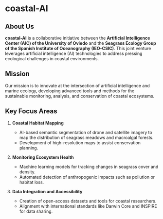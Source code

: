 # **coastal-AI**

## About Us  
**coastal-AI** is a collaborative initiative between the **Artificial Intelligence Center (AIC) of the University of Oviedo** and the **Seagrass Ecology Group of the Spanish Institute of Oceanography (IEO-CSIC)**. This joint venture leverages artificial intelligence (AI) technologies to address pressing ecological challenges in coastal environments.

## Mission  
Our mission is to innovate at the intersection of artificial intelligence and marine ecology, developing advanced tools and methods for the sustainable monitoring, analysis, and conservation of coastal ecosystems.

## Key Focus Areas  
1. **Coastal Habitat Mapping**  
   - AI-based semantic segmentation of drone and satellite imagery to map the distribution of seagrass meadows and macroalgal forests.  
   - Development of high-resolution maps to assist conservation planning.

2. **Monitoring Ecosystem Health**  
   - Machine learning models for tracking changes in seagrass cover and density.  
   - Automated detection of anthropogenic impacts such as pollution or habitat loss.  

3. **Data Integration and Accessibility**  
   - Creation of open-access datasets and tools for coastal researchers.  
   - Alignment with international standards like Darwin Core and INSPIRE for data sharing.  
